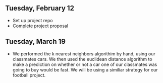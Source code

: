 ## Tuesday, February 12
- Set up project repo
- Complete project proposal

## Tuesday, March 19
- We performed the k nearest neighbors algorithim by hand, using our classmates cars. We then used the euclidean distance algorithm to 
  make a prediction on whether or not a car one of our classmates was going to buy would be fast. We will be using a similiar strategy for
  our football project.  
